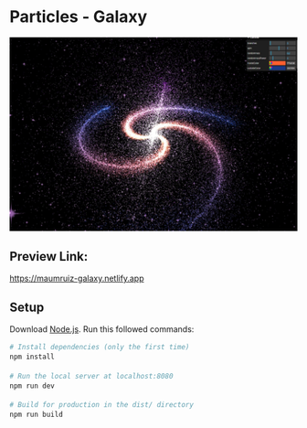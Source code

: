 # Particles - Galaxy

![image](./galaxy.jpg)

## Preview Link:

https://maumruiz-galaxy.netlify.app
## Setup
Download [Node.js](https://nodejs.org/en/download/).
Run this followed commands:

``` bash
# Install dependencies (only the first time)
npm install

# Run the local server at localhost:8080
npm run dev

# Build for production in the dist/ directory
npm run build
```
